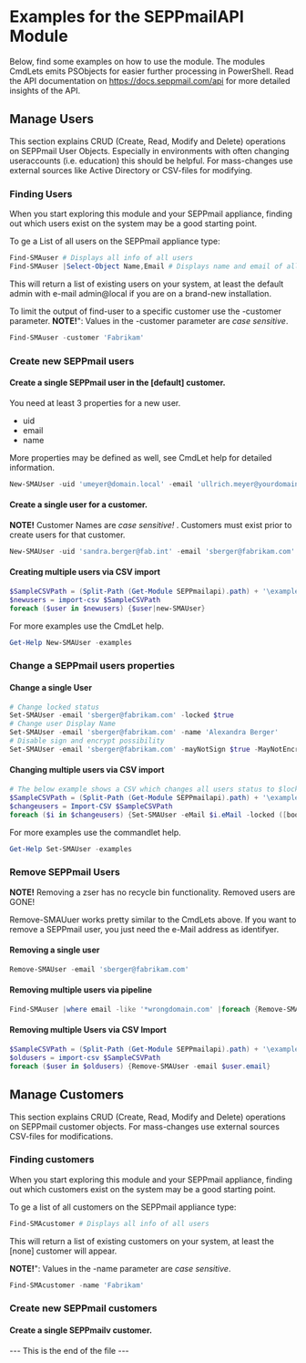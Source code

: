 # Examples for the SEPPmailAPI Module

Below, find some examples on how to use the module. The modules CmdLets emits PSObjects for easier further processing in PowerShell. Read the API documentation on https://docs.seppmail.com/api for more detailed insights of the API.

## Manage Users

This section explains CRUD (Create, Read, Modify and Delete) operations on SEPPmail User Objects.
Especially in environments with often changing useraccounts (i.e. education) this should be helpful. For mass-changes use external sources like Active Directory or CSV-files for modifying.

### Finding Users

When you start exploring this module and your SEPPmail appliance, finding out which users exist on the system may be a good starting point.

To ge a List of all users on the SEPPmail appliance type:

```powershell
Find-SMAuser # Displays all info of all users
Find-SMAuser |Select-Object Name,Email # Displays name and email of all users
```

This will return a list of existing users on your system, at least the default admin with e-mail admin@local if you are on a brand-new installation.

To limit the output of find-user to a specific customer use the -customer parameter.
__NOTE!__": Values in the -customer parameter are _case sensitive_.

```powershell
Find-SMAuser -customer 'Fabrikam'
```

### Create new SEPPmail users

#### Create a single SEPPmail user in the [default] customer.

You need at least 3 properties for a new user.

- uid
- email
- name

More properties may be defined as well, see CmdLet help for detailed information.

```powershell
New-SMAUser -uid 'umeyer@domain.local' -email 'ullrich.meyer@yourdomain.com' -Name 'Ulli Meyer'
```

#### Create a single user for a customer.

__NOTE!__ Customer Names are _case sensitive!_ . Customers must exist prior to create users for that customer.

```powershell
New-SMAUser -uid 'sandra.berger@fab.int' -email 'sberger@fabrikam.com' -Name 'Sandra Berger' -customer 'Fabrikam'
```

#### Creating multiple users via CSV import

```powershell
$SampleCSVPath = (Split-Path (Get-Module SEPPmailapi).path) + '\examples\NewUsers.csv'
$newusers = import-csv $SampleCSVPath
foreach ($user in $newusers) {$user|new-SMAUser}
```

For more examples use the CmdLet help.

```powershell
Get-Help New-SMAUser -examples
```

### Change a SEPPmail users properties

#### Change a single User

```powershell
# Change locked status
Set-SMAUser -email 'sberger@fabrikam.com' -locked $true
# Change user Display Name
Set-SMAUser -email 'sberger@fabrikam.com' -name 'Alexandra Berger'
# Disable sign and encrypt possibility
Set-SMAUser -email 'sberger@fabrikam.com' -mayNotSign $true -MayNotEncrypt $true
```

#### Changing multiple users via CSV import

```powershell
# The below example shows a CSV which changes all users status to $locked 
$SampleCSVPath = (Split-Path (Get-Module SEPPmailapi).path) + '\examples\UpdateUsers.csv'
$changeusers = Import-CSV $SampleCSVPath
foreach ($i in $changeusers) {Set-SMAUser -eMail $i.eMail -locked ([boolean]$i.locked)}
```

For more examples use the commandlet help.

```powershell
Get-Help Set-SMAUser -examples
```

### Remove SEPPmail Users

__NOTE!__ Removing a zser has no recycle bin functionality. Removed users are GONE!

Remove-SMAUuer works pretty similar to the CmdLets above. If you want to remove a SEPPmail user, you just need the e-Mail address as identifyer.

#### Removing a single user 

```powershell
Remove-SMAUser -email 'sberger@fabrikam.com'
```

#### Removing multiple users via pipeline

```powershell
Find-SMAuser |where email -like '*wrongdomain.com' |foreach {Remove-SMAUser -email $_.email}
```

#### Removing multiple Users via CSV Import

```powershell
$SampleCSVPath = (Split-Path (Get-Module SEPPmailapi).path) + '\examples\NewUsers.csv'
$oldusers = import-csv $SampleCSVPath
foreach ($user in $oldusers) {Remove-SMAUser -email $user.email}
```

## Manage Customers

This section explains CRUD (Create, Read, Modify and Delete) operations on SEPPmail customer objects.
For mass-changes use external sources CSV-files for modifications.

### Finding customers

When you start exploring this module and your SEPPmail appliance, finding out which customers exist on the system may be a good starting point.

To ge a list of all customers on the SEPPmail appliance type:

```powershell
Find-SMAcustomer # Displays all info of all users
```

This will return a list of existing customers on your system, at least the [none] customer will appear.

__NOTE!__": Values in the -name parameter are _case sensitive_.

```powershell
Find-SMAcustomer -name 'Fabrikam'
```

### Create new SEPPmail customers

#### Create a single SEPPmailv customer.


--- This is the end of the file ---
